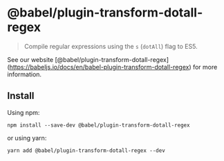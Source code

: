 <span class="citation" data-cites="babel/plugin-transform-dotall-regex">@babel/plugin-transform-dotall-regex</span>
===================================================================================================================

> Compile regular expressions using the `s` (`dotAll`) flag to ES5.

See our website <span class="citation" data-cites="babel/plugin-transform-dotall-regex">\[@babel/plugin-transform-dotall-regex\]</span>(https://babeljs.io/docs/en/babel-plugin-transform-dotall-regex) for more information.

Install
-------

Using npm:

    npm install --save-dev @babel/plugin-transform-dotall-regex

or using yarn:

    yarn add @babel/plugin-transform-dotall-regex --dev
